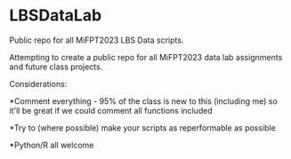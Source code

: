 # LBSDataLab
Public repo for all MiFPT2023 LBS Data scripts. 

Attempting to create a public repo for all MiFPT2023 data lab assignments and future class projects. 

Considerations: 

*Comment everything - 95% of the class is new to this (including me) so it'll be great if we could comment all functions included

*Try to (where possible) make your scripts as reperformable as possible

*Python/R all welcome



